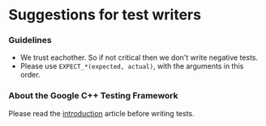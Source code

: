 # Suggestions for test writers

### Guidelines
 * We trust eachother. So if not critical then we don't write negative tests.
 * Please use `EXPECT_*(expected, actual)`, with the arguments in this order.

### About the Google C++ Testing Framework
Please read the
[introduction](https://github.com/google/googletest/blob/master/googletest/docs/Primer.md)
article before writing tests.

